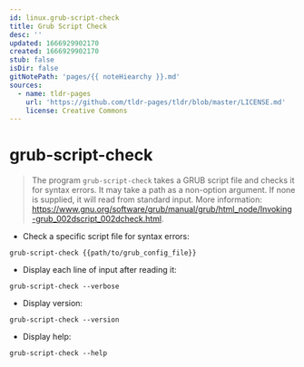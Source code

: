 ```yaml
---
id: linux.grub-script-check
title: Grub Script Check
desc: ''
updated: 1666929902170
created: 1666929902170
stub: false
isDir: false
gitNotePath: 'pages/{{ noteHiearchy }}.md'
sources:
  - name: tldr-pages
    url: 'https://github.com/tldr-pages/tldr/blob/master/LICENSE.md'
    license: Creative Commons
---
```

# grub-script-check

> The program `grub-script-check` takes a GRUB script file and checks it for syntax errors.
> It may take a path as a non-option argument. If none is supplied, it will read from standard input.
> More information: <https://www.gnu.org/software/grub/manual/grub/html_node/Invoking-grub_002dscript_002dcheck.html>.

- Check a specific script file for syntax errors:

`grub-script-check {{path/to/grub_config_file}}`

- Display each line of input after reading it:

`grub-script-check --verbose`

- Display version:

`grub-script-check --version`

- Display help:

`grub-script-check --help`

